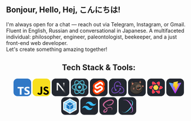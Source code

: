 ## Bonjour, Hello, Hej, こんにちは!
I'm always open for a chat — reach out via Telegram, Instagram, or Gmail. Fluent in English, Russian and conversational in Japanese. A multifaceted individual: philosopher, engineer, paleontologist, beekeeper, and a just front-end web developer. </br>
Let's create something amazing together!
<h2 align="center">Tech Stack & Tools:</h2>
<p align="center">
    <img src="./icons/ts.svg" title="TypeScript" height=48/>
    <img src="./icons/js.svg" title="JavaScript" height=48/>
    <img src="./icons/next.svg" title="Next" height=48/>
    <img src="./icons/react.svg" title="React" height=48/>
    <img src="./icons/svelte.svg" title="Svelte" height=48/>
    <img src="./icons/redux.svg" title="Redux" height=48/>
    <img src="./icons/zustand.svg" title="Zustand" height=48/>
    <img src="./icons/query.svg" title="Query" height=48/>
    <img src="./icons/vite.svg" title="Vite" height=48/>
    <img src="./icons/webpack.svg" title="Webpack" height=48/>
    <img src="./icons/tailwind.svg" title="Tailwind CSS" height=48/>
    <img src="./icons/sass.svg" title="SASS" height=48/>
    <img src="./icons/stylex.svg" title="StyleX" height=48/>
</p>